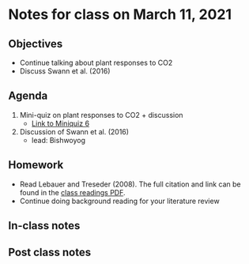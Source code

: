 # Notes for class on March 11, 2021

## Objectives
- Continue talking about plant responses to CO2
- Discuss Swann et al. (2016)

## Agenda
1. Mini-quiz on plant responses to CO2 + discussion
	- [Link to Miniquiz 6](../MiniQuizzes/miniquiz6_03.11.2021.md)
2. Discussion of Swann et al. (2016)
	- lead: Bishwoyog

## Homework
- Read Lebauer and Treseder (2008). The full citation and link can be found in the 
[class readings PDF](../Readings/readings_ecophys_sp2021.pdf).
- Continue doing background reading for your literature review

## In-class notes

## Post class notes
